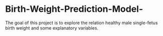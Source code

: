 # Birth-Weight-Prediction-Model-
The goal of this project is to explore the relation healthy male single-fetus birth weight and some explanatory variables.
